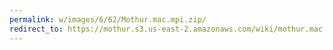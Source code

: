 ```yaml
---
permalink: w/images/6/62/Mothur.mac.mpi.zip/
redirect_to: https://mothur.s3.us-east-2.amazonaws.com/wiki/mothur.mac.mpi.zip
---
```


